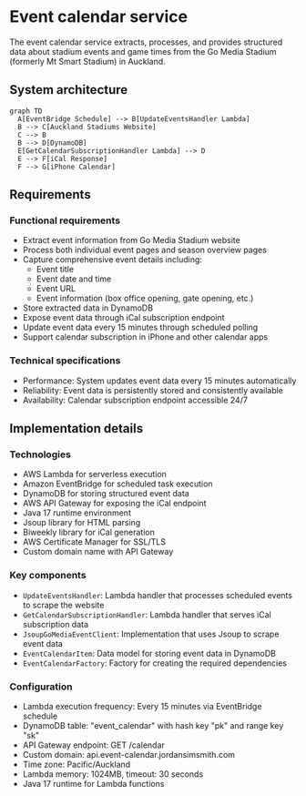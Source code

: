 # Event calendar service

The event calendar service extracts, processes, and provides structured data about stadium events and game times from the Go Media Stadium (formerly Mt Smart Stadium) in Auckland.

## System architecture

```mermaid
graph TD
  A[EventBridge Schedule] --> B[UpdateEventsHandler Lambda]
  B --> C[Auckland Stadiums Website]
  C --> B
  B --> D[DynamoDB]
  E[GetCalendarSubscriptionHandler Lambda] --> D
  E --> F[iCal Response]
  F --> G[iPhone Calendar]
```

## Requirements

### Functional requirements

- Extract event information from Go Media Stadium website
- Process both individual event pages and season overview pages
- Capture comprehensive event details including:
  - Event title
  - Event date and time
  - Event URL
  - Event information (box office opening, gate opening, etc.)
- Store extracted data in DynamoDB
- Expose event data through iCal subscription endpoint
- Update event data every 15 minutes through scheduled polling
- Support calendar subscription in iPhone and other calendar apps

### Technical specifications

- Performance: System updates event data every 15 minutes automatically
- Reliability: Event data is persistently stored and consistently available
- Availability: Calendar subscription endpoint accessible 24/7

## Implementation details

### Technologies

- AWS Lambda for serverless execution
- Amazon EventBridge for scheduled task execution
- DynamoDB for storing structured event data
- AWS API Gateway for exposing the iCal endpoint
- Java 17 runtime environment
- Jsoup library for HTML parsing
- Biweekly library for iCal generation
- AWS Certificate Manager for SSL/TLS
- Custom domain name with API Gateway

### Key components

- `UpdateEventsHandler`: Lambda handler that processes scheduled events to scrape the website
- `GetCalendarSubscriptionHandler`: Lambda handler that serves iCal subscription data
- `JsoupGoMediaEventClient`: Implementation that uses Jsoup to scrape event data
- `EventCalendarItem`: Data model for storing event data in DynamoDB
- `EventCalendarFactory`: Factory for creating the required dependencies

### Configuration

- Lambda execution frequency: Every 15 minutes via EventBridge schedule
- DynamoDB table: "event_calendar" with hash key "pk" and range key "sk"
- API Gateway endpoint: GET /calendar
- Custom domain: api.event-calendar.jordansimsmith.com
- Time zone: Pacific/Auckland
- Lambda memory: 1024MB, timeout: 30 seconds
- Java 17 runtime for Lambda functions
